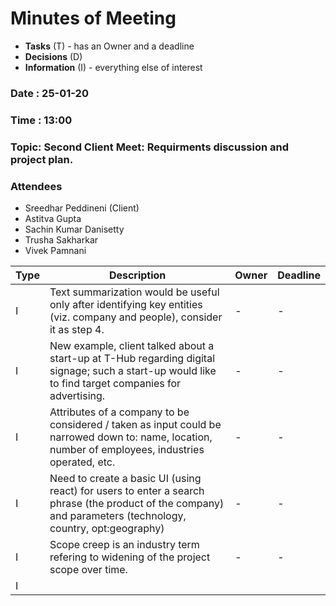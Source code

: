 # Minutes of Meeting

* **Tasks** (T) - has an Owner and a deadline
* **Decisions** (D)
* **Information** (I) - everything else of interest

### Date : 25-01-20
### Time : 13:00
### Topic: Second Client Meet: Requirments discussion and project plan.

### Attendees
* Sreedhar Peddineni (Client)
* Astitva Gupta
* Sachin Kumar Danisetty
* Trusha Sakharkar
* Vivek Pamnani

Type | Description | Owner | Deadline
---- | ----------- | ----- | --------
I | Text summarization would be useful only after identifying key entities (viz. company and people), consider it as step 4. | - | -
I | New example, client talked about a start-up at T-Hub regarding digital signage; such a start-up would like to find target companies for advertising. | - | -
I | Attributes of a company to be considered / taken as input could be narrowed down to: name, location, number of employees, industries operated, etc. | - | -
I | Need to create a basic UI (using react) for users to enter a search phrase (the product of the company) and parameters (technology, country, opt:geography) | - | -
I | Scope creep is an industry term refering to widening of the project scope over time. | - | -
I | 
